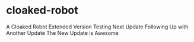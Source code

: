 cloaked-robot
=============

A Cloaked Robot
Extended Version
Testing Next Update
Following Up with Another Update
The New Update is Awesome
